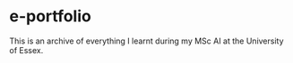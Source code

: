 # e-portfolio
This is an archive of everything I learnt during my MSc AI at the University of Essex.
